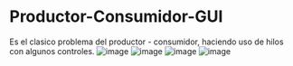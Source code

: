 # Productor-Consumidor-GUI
Es el clasico problema del productor - consumidor, haciendo uso de hilos con algunos controles.
![image](https://user-images.githubusercontent.com/34218153/160257672-f16b086b-dcdb-4821-b633-f47a08645265.png)
![image](https://user-images.githubusercontent.com/34218153/160257683-83ab227a-eb45-4d76-8922-b25d283c1006.png)
![image](https://user-images.githubusercontent.com/34218153/160257707-541e791e-f297-4161-92e4-91c82a61ac19.png)
![image](https://user-images.githubusercontent.com/34218153/160257761-f5534216-09b3-4ee9-a875-ab44fd37ebbc.png)


